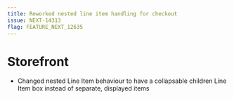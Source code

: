 ```yaml
---
title: Reworked nested line item handling for checkout
issue: NEXT-14313
flag: FEATURE_NEXT_12635
---
```

# Storefront
*  Changed nested Line Item behaviour to have a collapsable children Line Item box instead of separate, displayed items
